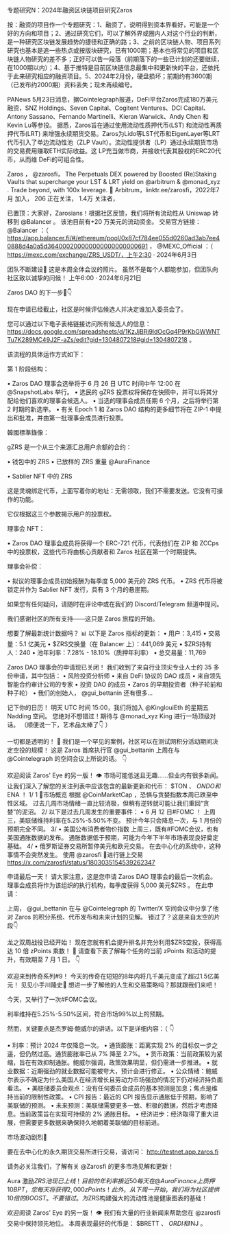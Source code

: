 专题研究N：2024年融资区块链项目研究Zaros


按：融资的项目作一个专题研究：1、融资了，说明得到资本界看好，可能是一个好的方向和项目；2、通过研究它们，可以了解外界或圈内人对这个行业的判断，是一种研究区块链发展趋势的捷径和正确的路；3、之前的区块链人物、项目系列研究也基本是追一些热点或按版块研究，已有1000期；基本也将常见的项目和区块链人物研究的差不多；正好可以告一段落（前期落下的一些已计划的还要继续，在1000期以内）；4、基于推特是目前区块链信息最集中和更新快的平台，还依托于此来研究相应的融资项目。5、2024年2月份，硬盘损坏；前期约有3600期（已发布约2000期）资料丢失；现未再续编号。

PANews 5月23日消息，据Cointelegraph报道，DeFi平台Zaros完成180万美元融资，SNZ Holdings、Seven Capital、Cogitent Ventures、DCI Capital、Antony Sassano、Fernando Martinelli、Kieran Warwick、Andy Chen 和Kevin Lu等参投。
据悉，Zaros旨在通过使用流动性质押代币(LST) 和流动性再质押代币(LRT) 来增强永续期货交易。Zaros为Lido等LST代币和EigenLayer等LRT代币引入了单边流动性池（ZLP Vault）。流动性提供者（LP）通过永续期货市场的交易费用赚取ETH实际收益。这 LP充当做市商，并接收代表其股权的ERC20代币，从而维 DeFi的可组合性。

Zaros
，
@zarosfi，
The Perpetuals DEX powered by Boosted (Re)Staking Vaults that supercharge your LST & LRT yield on 
@arbitrum
 & 
@monad_xyz
. Trade beyond, with 100x leverage. 🐉
Arbitrum，linktr.ee/zarosfi，2022年7月 加入，
206 正在关注，
1.4万 关注者，


已置顶：大家好，Zarosians！根据社区反馈，我们将所有流动性从 Uniswap 转移到
@Balancer
 。
该池目前有+20 万美元的流动资金。
交易官方链接：
@Balancer
 ：（ https://app.balancer.fi/#/ethereum/pool/0x87cf784ee055d0260ad3ab7ee40888d4a0a5d364000200000000000000000691 
，
@MEXC_Official
 ：（ https://mexc.com/exchange/ZRS_USDT/，上午2:30 · 2024年6月3日


团队不断建设🐉
这是本周全体会议的照片。
虽然不是每个人都能参加，但团队向社区致以诚挚的问候！ 上午6:00 · 2024年6月21日

Zaros DAO 的下一步🐉👇

现在申请已经截止，社区是时候评估候选人并决定谁加入委员会了。

您可以通过以下电子表格链接访问所有候选人的信息： https://docs.google.com/spreadsheets/d/1KzJjBRj9ldOcGq4P9rKbGWWNTTu7K289MC49J2F-aZs/edit?gid=1304807218#gid=1304807218 。

该流程的具体运作方式如下：

第 1 阶段结构：

• Zaros DAO 理事会选举将于 6 月 26 日 UTC 时间中午 12:00 在
@SnapshotLabs
举行。
• 选民的 gZRS 投票权将保存在快照中，并可以将其分配给他们喜欢的理事会候选人。
• 当选的理事会成员任期 6 个月，之后将举行第 2 时期的新选举。
• 有关 Epoch 1 和 Zaros DAO 结构的更多细节将在 ZIP-1 中提出和批准，并由第一批理事会成员进行投票。

韓國標準錄像：

gZRS 是一个从三个来源汇总用户余额的合约：

• 钱包中的 ZRS
• 已放样的 ZRS 重量
@AuraFinance

• Sablier NFT 中的 ZRS

这是灵魂绑定代币，上面写着你的地址：无需领取，我们不需要发送。它没有可操作的功能。

它仅根据这三个参数揭示用户的投票权。

理事会 NFT：

• Zaros DAO 理事会成员将获得一个 ERC-721 代币，代表他们在 ZIP 和 ZCCps 中的投票权，这些代币将由核心贡献者和 Zaros 社区在第一个时期提供。

理事会补偿：

• 拟议的理事会成员初始报酬为每季度 5,000 美元的 ZRS 代币。
• ZRS 代币将被锁定并作为 Sablier NFT 发行，具有 3 个月的悬崖期。

如果您有任何疑问，请随时在评论中或在我们的 Discord/Telegram 频道中提问。

我们感谢社区的所有支持——这只是 Zaros 旅程的开始。

想要了解最新统计数据吗？ 📊
以下是 Zaros 指标的更新：
• 用户：3,415
• 交易量：5.1 亿美元
• $ZRS交换量（在 Balancer 上）：441,069 美元
• $ZRS持​​有人：240
• 池年利率：7.28% - 18.10%（质押年利率）
• 总交易量：11,769

 Zaros DAO 理事会的申请现已关闭！
我们收到了来自行业顶尖专业人士的 35 多份申请，其中包括：
• 风险投资分析师
• 来自 DeFi 协议的 DAO 成员
• 来自领先智能合约审计公司的专家
• 投资 DAO 的成员
• Zaros 的早期投资者（种子轮前和种子轮）
• 我们的创始人， 
@gui_bettanin
还有很多...

记下你的日历！
明天 UTC 时间 15:00，我们将加入
@KinglouiEth
的星期五 Nadding 空间。
您绝对不想错过！期待与
@monad_xyz
 King 进行一场顶级对话。
（顺便说一下，艺术品太棒了👇 ）

一切都是透明的！ 🐉
我们是一个罕见的案例，社区可以在测试网积分活动期间决定空投的规模！
这是 Zaros 首席执行官
@gui_bettanin
上周在与
@Cointelegraph
的空间会议上所说的话。 👇

欢迎阅读 Zaros' Eye 的另一版！ 👁️
市场可能低迷且无趣......但业内有很多新闻。
让我们深入了解您的关注列表中应该包含的最新更新和代币： $TON 、 $ONDO和$ENA ！
1/ 1 ⃣市场概览
根据
@CoinMarketCap
 ，恐惧与贪婪指数本周已跌至中性区域。
过去几周市场情绪一直比较消极，但稍有逆转就可能让我们重回“贪婪”的泥沼。
2/ 以下是过去几周发生的重要事件：
• 6 月 12 日#FOMC ！
上周三，美联储维持利率在5.25%-5.50%不变。
预计今年只会降息一次，与 1 月份的预期完全不同。
3/ • 美国公布消费者物价指数
上周三，既有#FOMC会议，也有美国通胀数据的发布。
通胀数据低于预期，可能为今年下半年市场表现良好奠定基础。
4/ • 俄罗斯证券交易所暂停美元和欧元交易。
在去中心化的系统中，这种事情不会突然发生。
使用
@zarosfi
 🐉进行链上交易
https://x.com/zarosfi/status/1803035154539262347

申请最后一天！
请大家注意，这是您申请 Zaros DAO 理事会的最后一次机会。
理事会成员将作为该组织的执行机构，每季度获得 5,000 美元$ZRS 。
在此申请：

上周， 
@gui_bettanin
在与
@Cointelegraph
的 Twitter/X 空间会议中分享了他对 Zaros 的积分系统、代币发布和未来计划的见解。
错过了？这是来自太空的片段👇

龙之双周战役已经开始！
现在您就有机会提升排名并充分利用$ZRS空投，获得高达 10 倍 zPoints 乘数！ 🐉
请查看下表了解每个任务的当前 zPoints 和活动的提升，有效期至 7 月 1 日。 👇

欢迎来到传奇系列#9！
今天的传奇在短短的8年内将几千美元变成了超过1.5亿美元！
见见小手川隆史🫡
想进一步了解他的人生和交易策略吗？那就跟我们来吧！

今天，又举行了一次#FOMC会议。

利率维持在5.25%-5.50%区间，符合市场99%以上的预期。

然而，关键要点是杰罗姆·鲍威尔的讲话。以下是详细内容：（ 👇

• 利率：预计 2024 年仅降息一次。
• 通货膨胀：距离实现 2% 的目标仅一步之遥，但仍然过高。通货膨胀率已从 7% 降至 2.7%。
• 货币政策：当前政策较为紧缩，旨在有效抑制通胀。鲍威尔强调，政策效果明显，但仍需进一步推进。
• 就业数据：近期强劲的就业数据可能被夸大，预计会进行修正。
• 公众情绪：鲍威尔表示不确定为什么美国人在经济增长且劳动力市场强劲的情况下仍对经济持负面看法。
• 美联储委员会观点：没有任何委员会成员的基本预测是加息；焦点是维持当前的限制性政策。
• CPI 报告：最近的 CPI 报告显示通胀低于预期，影响了美联储的预测。
• 未来预测：美联储需要更多一致、积极的数据，然后才考虑降息。当前政策旨在实现可持续的 2% 通胀目标。
• 经济进步：经济取得了重大进展，但需要更多数据来确保持久地朝着美联储的目标前进。

市场波动剧烈👀

要在去中心化的永久期货交易所进行交易，请访问： http://testnet.app.zaros.fi

请务必关注我们，了解有关
@Zarosfi
的更多市场见解和更新！

Aura 激励$ZRS池现已上线！
目前的年利率接近 50%。
每天在
@AuraFinance
上质押 10 BPT，您每天将获得 2,000 zPoints！此外，从下周一开始，我们将为社区提供 10 倍的 BOOST。
不要错过。为$ZRS构建强大的流动性池是健康图表的基础！

欢迎阅读 Zaros' Eye 的另一版！ 👁️
我们有大量的行业新闻来帮助您在
@zarosfi
交易中保持领先地位。
本周表现最好的代币是： $BRETT 、 $ORDI和$INJ 。

